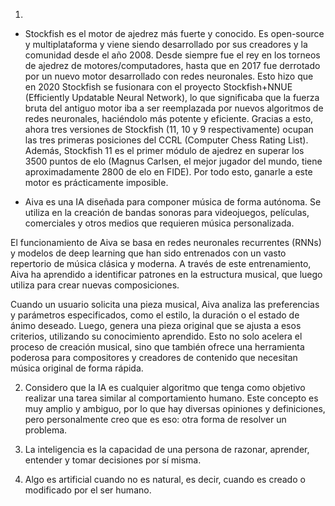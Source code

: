 1.

 - Stockfish es el motor de ajedrez más fuerte y conocido. Es open-source y multiplataforma y viene siendo desarrollado por sus creadores y la comunidad desde el año 2008. Desde siempre fue el rey en los torneos de ajedrez de motores/computadores, hasta que en 2017 fue derrotado por un nuevo motor desarrollado con redes neuronales. Esto hizo que en 2020 Stockfish se fusionara con el proyecto Stockfish+NNUE (Efficiently Updatable Neural Network), lo que significaba que la fuerza bruta del antiguo motor iba a ser reemplazada por nuevos algoritmos de redes neuronales, haciéndolo más potente y eficiente. Gracias a esto, ahora tres versiones de Stockfish (11, 10 y 9 respectivamente) ocupan las tres primeras posiciones del CCRL (Computer Chess Rating List). Además, Stockfish 11 es el primer módulo de ajedrez en superar los 3500 puntos de elo (Magnus Carlsen, el mejor jugador del mundo, tiene aproximadamente 2800 de elo en FIDE). Por todo esto, ganarle a este motor es prácticamente imposible.

 - Aiva es una IA diseñada para componer música de forma autónoma. Se utiliza en la creación de bandas sonoras para videojuegos, películas, comerciales y otros medios que requieren música personalizada.

El funcionamiento de Aiva se basa en redes neuronales recurrentes (RNNs) y modelos de deep learning que han sido entrenados con un vasto repertorio de música clásica y moderna. A través de este entrenamiento, Aiva ha aprendido a identificar patrones en la estructura musical, que luego utiliza para crear nuevas composiciones.

Cuando un usuario solicita una pieza musical, Aiva analiza las preferencias y parámetros especificados, como el estilo, la duración o el estado de ánimo deseado. Luego, genera una pieza original que se ajusta a esos criterios, utilizando su conocimiento aprendido. Esto no solo acelera el proceso de creación musical, sino que también ofrece una herramienta poderosa para compositores y creadores de contenido que necesitan música original de forma rápida.

2. Considero que la IA es cualquier algoritmo que tenga como objetivo realizar una tarea similar al comportamiento humano. Este concepto es muy amplio y ambiguo, por lo que hay diversas opiniones y definiciones, pero personalmente creo que es eso: otra forma de resolver un problema.

3. La inteligencia es la capacidad de una persona de razonar, aprender, entender y tomar decisiones por sí misma.

4. Algo es artificial cuando no es natural, es decir, cuando es creado o modificado por el ser humano.
